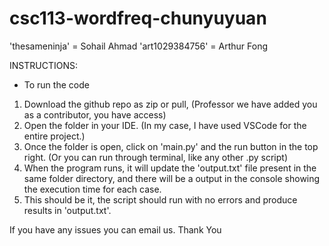 # csc113-wordfreq-chunyuyuan
'thesameninja'  = Sohail Ahmad
'art1029384756' = Arthur Fong

INSTRUCTIONS:

* To run the code
1. Download the github repo as zip or pull, (Professor we have added you as a contributor, you have access)
2. Open the folder in your IDE. (In my case, I have used VSCode for the entire project.)
3. Once the folder is open, click on 'main.py' and the run button in the top right. (Or you can run through terminal, like any other .py script)
4. When the program runs, it will update the 'output.txt' file present in the same folder directory, and there will be a output in the console showing the execution time for each case.
5. This should be it, the script should run with no errors and produce results in 'output.txt'.

If you have any issues you can email us.
Thank You
